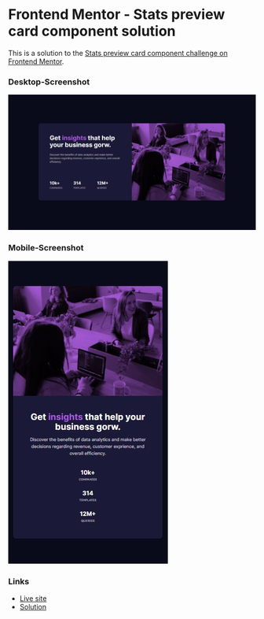 # Frontend Mentor - Stats preview card component solution

This is a solution to the [Stats preview card component challenge on Frontend Mentor](https://www.frontendmentor.io/challenges/profile-card-component-cfArpWshJ). 


### Desktop-Screenshot

![](./desktop-shot.jpg)

### Mobile-Screenshot
![](./mobile-shot.jpg)

### Links
- [Live site](https://stat-preview-seven.vercel.app/)
- [Solution](https://www.frontendmentor.io/solutions/stat-preview-tailwindcss--W0U7caIz)
